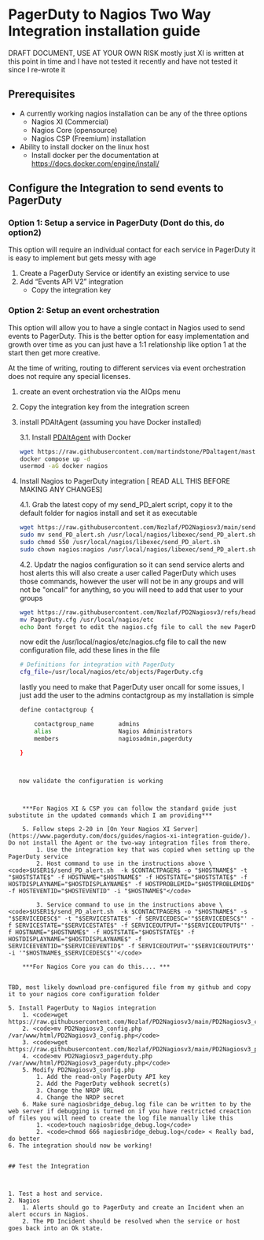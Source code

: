 
# PagerDuty to Nagios Two Way Integration installation guide

DRAFT DOCUMENT, USE AT YOUR OWN RISK mostly just XI is written at this point in time and I have not tested it recently  and have not tested it since I re-wrote it


## Prerequisites

* A currently working nagios installation can be any of the three options
    * Nagios XI (Commercial)  
    * Nagios Core (opensource) 
    * Nagios CSP (Freemium) installation
* Ability to install docker on the linux host
    * Install docker per the documentation at https://docs.docker.com/engine/install/ 

## Configure the Integration to send events to PagerDuty

### Option 1: Setup a service in PagerDuty (Dont do this, do option2)
This option will require an individual contact for each service in PagerDuty it is easy to implement but gets messy with age

1. Create a PagerDuty Service or identify an existing service to use
2. Add “Events API V2” integration
    * Copy the integration key

### Option 2: Setup an event orchestration 
This option will allow you to have a single contact in Nagios used to send events to PagerDuty. This is the better option for easy implementation and growth over time as you can just have a 1:1 relationship like option 1 at the start then get more creative.

At the time of writing, routing to different services via event orchestration does not require any special licenses.

1. create an event orchestration via the AIOps menu
2. Copy the integration key from the integration screen

3. install PDAltAgent (assuming you have Docker installed)
    
    3.1. Install [PDAltAgent](https://github.com/martindstone/PDaltagent) with Docker

    ```bash
    wget https://raw.githubusercontent.com/martindstone/PDaltagent/master/docker-compose.yml
    docker compose up -d
    usermod -aG docker nagios
    ```
4. Install Nagios to PagerDuty integration [ READ ALL THIS BEFORE MAKING ANY CHANGES]

    4.1. Grab the latest copy of my send_PD_alert script, copy it to the default folder for nagios install and set it as executable

    ```bash
    wget https://raw.githubusercontent.com/Nozlaf/PD2Nagiosv3/main/send_PD_alert.sh
    sudo mv send_PD_alert.sh /usr/local/nagios/libexec/send_PD_alert.sh
    sudo chmod 550 /usr/local/nagios/libexec/send_PD_alert.sh
    sudo chown nagios:nagios /usr/local/nagios/libexec/send_PD_alert.sh
    ```

    4.2. Updatr the nagios configuration so it can send service alerts and host alerts
   this will also create a user called PagerDuty which uses those commands, however the user will not be in any groups and will not be "oncall" for anything, so you will need to add that user to your groups

   ```bash
   wget https://raw.githubusercontent.com/Nozlaf/PD2Nagiosv3/refs/heads/main/PagerDuty.cfg
   mv PagerDuty.cfg /usr/local/nagios/etc
   echo Dont forget to edit the nagios.cfg file to call the new PagerDuty.cfg file
   ```

   now edit the /usr/local/nagios/etc/nagios.cfg file to call the new configuration file, add these lines in the file
   ```bash
   # Definitions for integration with PagerDuty
   cfg_file=/usr/local/nagios/etc/objects/PagerDuty.cfg
   ```

   lastly you need to make that PagerDuty user oncall for some issues, I just add the user to the admins contactgroup as my installation is simple

   ```bash
   define contactgroup {

       contactgroup_name       admins
       alias                   Nagios Administrators
       members                 nagiosadmin,pagerduty
   
   }
```
   

   now validate the configuration is working

   

    ***For Nagios XI & CSP you can follow the standard guide just substitute in the updated commands which I am providing***

    5. Follow steps 2-20 in [On Your Nagios XI Server](https://www.pagerduty.com/docs/guides/nagios-xi-integration-guide/). Do not install the Agent or the two-way integration files from there.
        1. Use the integration key that was copied when setting up the PagerDuty service
        2. Host command to use in the instructions above \
<code>$USER1$/send_PD_alert.sh  -k $CONTACTPAGER$ -o "$HOSTNAME$" -t "$HOSTSTATE$" -f HOSTNAME="$HOSTNAME$" -f HOSTSTATE="$HOSTSTATE$" -f HOSTDISPLAYNAME="$HOSTDISPLAYNAME$" -f HOSTPROBLEMID="$HOSTPROBLEMID$" -f HOSTEVENTID="$HOSTEVENTID" -i "$HOSTNAME$"</code>

        3. Service command to use in the instructions above \
<code>$USER1$/send_PD_alert.sh  -k $CONTACTPAGER$ -o "$HOSTNAME$" -s "$SERVICEDESC$" -t "$SERVICESTATE$" -f SERVICEDESC='"$SERVICEDESC$"' -f SERVICESTATE="$SERVICESTATE$" -f SERVICEOUTPUT='"$SERVICEOUTPUT$"' -f HOSTNAME="$HOSTNAME$" -f HOSTSTATE="$HOSTSTATE$" -f HOSTDISPLAYNAME="$HOSTDISPLAYNAME$" -f SERVICEEVENTID="$SERVICEEVENTID$" -f SERVICEOUTPUT='"$SERVICEOUTPUT$"' -i '"$HOSTNAME$_$SERVICEDESC$"'</code>

    ***For Nagios Core you can do this.... ***


TBD, most likely download pre-configured file from my github and copy it to your nagios core configuration folder

5. Install PagerDuty to Nagios integration
    1. <code>wget https://raw.githubusercontent.com/Nozlaf/PD2Nagiosv3/main/PD2Nagiosv3_config.php</code>
    2. <code>mv PD2Nagiosv3_config.php /var/www/html/PD2Nagiosv3_config.php</code>
    3. <code>wget https://raw.githubusercontent.com/Nozlaf/PD2Nagiosv3/main/PD2Nagiosv3_pagerduty.php</code>
    4. <code>mv PD2Nagiosv3_pagerduty.php /var/www/html/PD2Nagiosv3_pagerduty.php</code>
    5. Modify PD2Nagiosv3_config.php
        1. Add the read-only PagerDuty API key
        2. Add the PagerDuty webhook secret(s)
        3. Change the NRDP URL
        4. Change the NRDP secret
    6. Make sure nagiosbridge_debug.log file can be written to by the web server if debugging is turned on if you have restricted creaction of files you will need to create the log file manually like this
        1. <code>touch nagiosbridge_debug.log</code>
        2. <code>chmod 666 nagiosbridge_debug.log</code> < Really bad, do better
6. The integration should now be working!


## Test the Integration



1. Test a host and service.
2. Nagios
    1. Alerts should go to PagerDuty and create an Incident when an alert occurs in Nagios.
    2. The PD Incident should be resolved when the service or host goes back into an Ok state.
